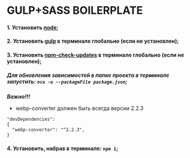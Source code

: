 # GULP+SASS BOILERPLATE
#### 1. Установить [node](https://nodejs.org/);
#### 2. Установить [gulp](https://gulpjs.com/docs/en/getting-started/quick-start) в терминале глобально (если не установлен);
#### 3. Установить [npm-check-updates](https://www.npmjs.com/package/npm-check-updates) в терминале глобально (если не установлен);
##### Для обновления зависимостей в папке проекта в терминале запустить: `ncu -u --packageFile package.json`;
***Важно!!!***<br> 
- webp-converter должен быть всегда версии 2.2.3
```
"devDependencies": 
{
  "webp-converter": "^2.2.3",
}
```
#### 4. Установить, набрав в терминале: `npm i`;
